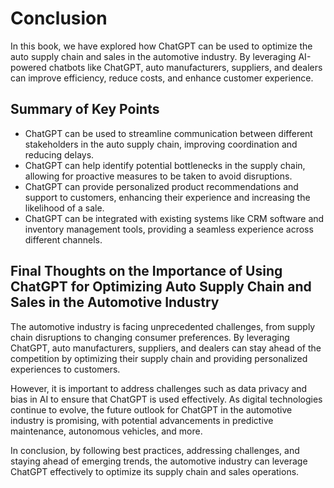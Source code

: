 # Conclusion

In this book, we have explored how ChatGPT can be used to optimize the auto supply chain and sales in the automotive industry. By leveraging AI-powered chatbots like ChatGPT, auto manufacturers, suppliers, and dealers can improve efficiency, reduce costs, and enhance customer experience.

Summary of Key Points
---------------------

* ChatGPT can be used to streamline communication between different stakeholders in the auto supply chain, improving coordination and reducing delays.
* ChatGPT can help identify potential bottlenecks in the supply chain, allowing for proactive measures to be taken to avoid disruptions.
* ChatGPT can provide personalized product recommendations and support to customers, enhancing their experience and increasing the likelihood of a sale.
* ChatGPT can be integrated with existing systems like CRM software and inventory management tools, providing a seamless experience across different channels.

Final Thoughts on the Importance of Using ChatGPT for Optimizing Auto Supply Chain and Sales in the Automotive Industry
-----------------------------------------------------------------------------------------------------------------------

The automotive industry is facing unprecedented challenges, from supply chain disruptions to changing consumer preferences. By leveraging ChatGPT, auto manufacturers, suppliers, and dealers can stay ahead of the competition by optimizing their supply chain and providing personalized experiences to customers.

However, it is important to address challenges such as data privacy and bias in AI to ensure that ChatGPT is used effectively. As digital technologies continue to evolve, the future outlook for ChatGPT in the automotive industry is promising, with potential advancements in predictive maintenance, autonomous vehicles, and more.

In conclusion, by following best practices, addressing challenges, and staying ahead of emerging trends, the automotive industry can leverage ChatGPT effectively to optimize its supply chain and sales operations.
